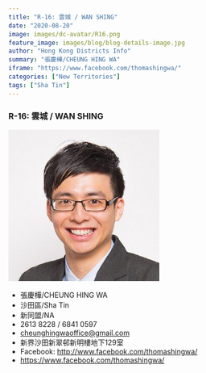 ```yaml
---
title: "R-16: 雲城 / WAN SHING"
date: "2020-08-20"
image: images/dc-avatar/R16.png
feature_image: images/blog/blog-details-image.jpg
author: "Hong Kong Districts Info"
summary: "張慶樺/CHEUNG HING WA"
iframe: "https://www.facebook.com/thomashingwa/"
categories: ["New Territories"]
tags: ["Sha Tin"]
---
```


### R-16: 雲城 / WAN SHING  
![](/images/dc-avatar/R16.png)  

 - 張慶樺/CHEUNG HING WA  
 - 沙田區/Sha Tin  
 - 新同盟/NA  
 - 2613 8228 / 6841 0597  
 - cheunghingwaoffice@gmail.com  
 - 新界沙田新翠邨新明樓地下129室  
 - Facebook: http://www.facebook.com/thomashingwa/  
 - https://www.facebook.com/thomashingwa/

